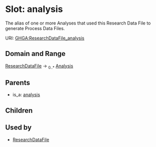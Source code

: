
# Slot: analysis


The alias of one or more Analyses that used this Research Data File to generate Process Data Files.

URI: [GHGA:ResearchDataFile_analysis](https://w3id.org/GHGA/ResearchDataFile_analysis)


## Domain and Range

[ResearchDataFile](ResearchDataFile.md) &#8594;  <sub>0..\*</sub> [Analysis](Analysis.md)

## Parents

 *  is_a: [analysis](analysis.md)

## Children


## Used by

 * [ResearchDataFile](ResearchDataFile.md)
